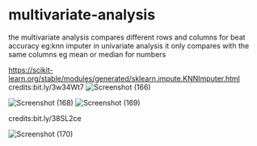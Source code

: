 # multivariate-analysis
the multivariate analysis compares different rows and columns for beat accuracy  eg:knn imputer in univariate analysis it only compares with the same columns eg mean or median for numbers 

https://scikit-learn.org/stable/modules/generated/sklearn.impute.KNNImputer.html
credits:bit.ly/3w34Wt7
![Screenshot (166)](https://user-images.githubusercontent.com/68773015/166893287-ded98140-0e66-49ef-9a5f-b03cae4fe255.png)

![Screenshot (168)](https://user-images.githubusercontent.com/68773015/166893297-d3266059-f092-471d-b16a-d6bf38d801ae.png)
![Screenshot (169)](https://user-images.githubusercontent.com/68773015/166893302-719ca48a-f659-4a63-bf1b-6b36e3c15e07.png)


credits:bit.ly/38SL2ce

![Screenshot (170)](https://user-images.githubusercontent.com/68773015/166926070-ad7d46e2-05e7-4315-a875-1c51c1a32b94.png)
